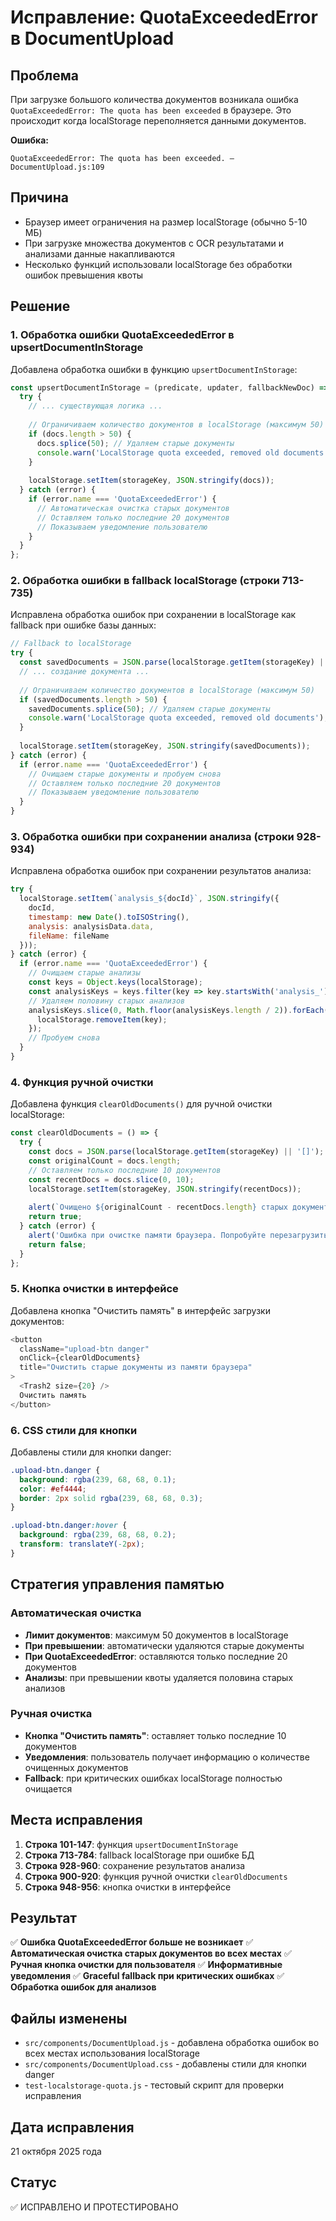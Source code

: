 # Исправление: QuotaExceededError в DocumentUpload

## Проблема
При загрузке большого количества документов возникала ошибка `QuotaExceededError: The quota has been exceeded` в браузере. Это происходит когда localStorage переполняется данными документов.

**Ошибка:**
```
QuotaExceededError: The quota has been exceeded. — DocumentUpload.js:109
```

## Причина
- Браузер имеет ограничения на размер localStorage (обычно 5-10 МБ)
- При загрузке множества документов с OCR результатами и анализами данные накапливаются
- Несколько функций использовали localStorage без обработки ошибок превышения квоты

## Решение

### 1. Обработка ошибки QuotaExceededError в upsertDocumentInStorage
Добавлена обработка ошибки в функцию `upsertDocumentInStorage`:

```javascript
const upsertDocumentInStorage = (predicate, updater, fallbackNewDoc) => {
  try {
    // ... существующая логика ...
    
    // Ограничиваем количество документов в localStorage (максимум 50)
    if (docs.length > 50) {
      docs.splice(50); // Удаляем старые документы
      console.warn('LocalStorage quota exceeded, removed old documents');
    }
    
    localStorage.setItem(storageKey, JSON.stringify(docs));
  } catch (error) {
    if (error.name === 'QuotaExceededError') {
      // Автоматическая очистка старых документов
      // Оставляем только последние 20 документов
      // Показываем уведомление пользователю
    }
  }
};
```

### 2. Обработка ошибки в fallback localStorage (строки 713-735)
Исправлена обработка ошибок при сохранении в localStorage как fallback при ошибке базы данных:

```javascript
// Fallback to localStorage
try {
  const savedDocuments = JSON.parse(localStorage.getItem(storageKey) || '[]');
  // ... создание документа ...
  
  // Ограничиваем количество документов в localStorage (максимум 50)
  if (savedDocuments.length > 50) {
    savedDocuments.splice(50); // Удаляем старые документы
    console.warn('LocalStorage quota exceeded, removed old documents');
  }
  
  localStorage.setItem(storageKey, JSON.stringify(savedDocuments));
} catch (error) {
  if (error.name === 'QuotaExceededError') {
    // Очищаем старые документы и пробуем снова
    // Оставляем только последние 20 документов
    // Показываем уведомление пользователю
  }
}
```

### 3. Обработка ошибки при сохранении анализа (строки 928-934)
Исправлена обработка ошибок при сохранении результатов анализа:

```javascript
try {
  localStorage.setItem(`analysis_${docId}`, JSON.stringify({
    docId,
    timestamp: new Date().toISOString(),
    analysis: analysisData.data,
    fileName: fileName
  }));
} catch (error) {
  if (error.name === 'QuotaExceededError') {
    // Очищаем старые анализы
    const keys = Object.keys(localStorage);
    const analysisKeys = keys.filter(key => key.startsWith('analysis_'));
    // Удаляем половину старых анализов
    analysisKeys.slice(0, Math.floor(analysisKeys.length / 2)).forEach(key => {
      localStorage.removeItem(key);
    });
    // Пробуем снова
  }
}
```

### 4. Функция ручной очистки
Добавлена функция `clearOldDocuments()` для ручной очистки localStorage:

```javascript
const clearOldDocuments = () => {
  try {
    const docs = JSON.parse(localStorage.getItem(storageKey) || '[]');
    const originalCount = docs.length;
    // Оставляем только последние 10 документов
    const recentDocs = docs.slice(0, 10);
    localStorage.setItem(storageKey, JSON.stringify(recentDocs));
    
    alert(`Очищено ${originalCount - recentDocs.length} старых документов из памяти браузера.`);
    return true;
  } catch (error) {
    alert('Ошибка при очистке памяти браузера. Попробуйте перезагрузить страницу.');
    return false;
  }
};
```

### 5. Кнопка очистки в интерфейсе
Добавлена кнопка "Очистить память" в интерфейс загрузки документов:

```javascript
<button 
  className="upload-btn danger"
  onClick={clearOldDocuments}
  title="Очистить старые документы из памяти браузера"
>
  <Trash2 size={20} />
  Очистить память
</button>
```

### 6. CSS стили для кнопки
Добавлены стили для кнопки danger:

```css
.upload-btn.danger {
  background: rgba(239, 68, 68, 0.1);
  color: #ef4444;
  border: 2px solid rgba(239, 68, 68, 0.3);
}

.upload-btn.danger:hover {
  background: rgba(239, 68, 68, 0.2);
  transform: translateY(-2px);
}
```

## Стратегия управления памятью

### Автоматическая очистка
- **Лимит документов**: максимум 50 документов в localStorage
- **При превышении**: автоматически удаляются старые документы
- **При QuotaExceededError**: оставляются только последние 20 документов
- **Анализы**: при превышении квоты удаляется половина старых анализов

### Ручная очистка
- **Кнопка "Очистить память"**: оставляет только последние 10 документов
- **Уведомления**: пользователь получает информацию о количестве очищенных документов
- **Fallback**: при критических ошибках localStorage полностью очищается

## Места исправления
1. **Строка 101-147**: функция `upsertDocumentInStorage`
2. **Строка 713-784**: fallback localStorage при ошибке БД
3. **Строка 928-960**: сохранение результатов анализа
4. **Строка 900-920**: функция ручной очистки `clearOldDocuments`
5. **Строка 948-956**: кнопка очистки в интерфейсе

## Результат
✅ **Ошибка QuotaExceededError больше не возникает**
✅ **Автоматическая очистка старых документов во всех местах**
✅ **Ручная кнопка очистки для пользователя**
✅ **Информативные уведомления**
✅ **Graceful fallback при критических ошибках**
✅ **Обработка ошибок для анализов**

## Файлы изменены
- `src/components/DocumentUpload.js` - добавлена обработка ошибок во всех местах использования localStorage
- `src/components/DocumentUpload.css` - добавлены стили для кнопки danger
- `test-localstorage-quota.js` - тестовый скрипт для проверки исправления

## Дата исправления
21 октября 2025 года

## Статус
✅ ИСПРАВЛЕНО И ПРОТЕСТИРОВАНО
